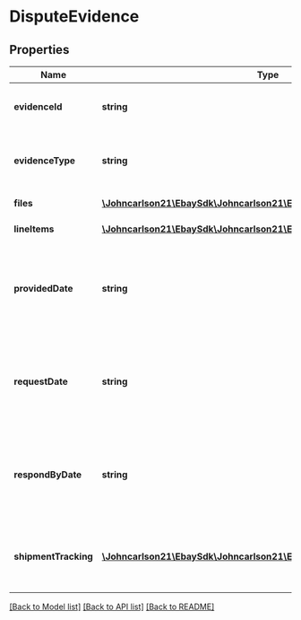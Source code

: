 # DisputeEvidence

## Properties
Name | Type | Description | Notes
------------ | ------------- | ------------- | -------------
**evidenceId** | **string** | Unique identifier of the evidential file set. Potentially, each evidential file set can have more than one file, that is why there is this file set identifier, and then an identifier for each file within this file set. | [optional] 
**evidenceType** | **string** | This enumeration value shows the type of evidential file provided. For implementation help, refer to &lt;a href&#x3D;&#x27;https://developer.ebay.com/api-docs/sell/fulfillment/types/api:EvidenceTypeEnum&#x27;&gt;eBay API documentation&lt;/a&gt; | [optional] 
**files** | [**\Johncarlson21\EbaySdk\Johncarlson21\EbaySdk\Model\FileInfo[]**](FileInfo.md) | This array shows the name, ID, file type, and upload date for each provided file. | [optional] 
**lineItems** | [**\Johncarlson21\EbaySdk\Johncarlson21\EbaySdk\Model\OrderLineItems[]**](OrderLineItems.md) | This array shows one or more order line items associated with the evidential document that has been provided. | [optional] 
**providedDate** | **string** | The timestamp in this field shows the date/time when the seller provided a requested evidential document to eBay. &lt;br&gt;&lt;br&gt;The timestamps returned here use the ISO-8601 24-hour date and time format, and the time zone used is Universal Coordinated Time (UTC), also known as Greenwich Mean Time (GMT), or Zulu. The ISO-8601 format looks like this: &lt;em&gt;yyyy-MM-ddThh:mm.ss.sssZ&lt;/em&gt;. An example would be &lt;code&gt;2019-08-04T19:09:02.768Z&lt;/code&gt;. | [optional] 
**requestDate** | **string** | The timestamp in this field shows the date/time when eBay requested the evidential document from the seller in response to a payment dispute. &lt;br&gt;&lt;br&gt;The timestamps returned here use the ISO-8601 24-hour date and time format, and the time zone used is Universal Coordinated Time (UTC), also known as Greenwich Mean Time (GMT), or Zulu. The ISO-8601 format looks like this: &lt;em&gt;yyyy-MM-ddThh:mm.ss.sssZ&lt;/em&gt;. An example would be &lt;code&gt;2019-08-04T19:09:02.768Z&lt;/code&gt;. | [optional] 
**respondByDate** | **string** | The timestamp in this field shows the date/time when the seller was expected to provide a requested evidential document to eBay.  &lt;br&gt;&lt;br&gt;The timestamps returned here use the ISO-8601 24-hour date and time format, and the time zone used is Universal Coordinated Time (UTC), also known as Greenwich Mean Time (GMT), or Zulu. The ISO-8601 format looks like this: &lt;em&gt;yyyy-MM-ddThh:mm.ss.sssZ&lt;/em&gt;. An example would be &lt;code&gt;2019-08-04T19:09:02.768Z&lt;/code&gt;. | [optional] 
**shipmentTracking** | [**\Johncarlson21\EbaySdk\Johncarlson21\EbaySdk\Model\TrackingInfo[]**](TrackingInfo.md) | This array shows the shipping carrier and shipment tracking number associated with each shipment package of the order. This array is returned under the &lt;strong&gt;evidence&lt;/strong&gt; container if the seller has provided shipment tracking information as evidence to support &lt;code&gt;PROOF_OF_DELIVERY&lt;/code&gt; for an INR-related payment dispute. | [optional] 

[[Back to Model list]](../../README.md#documentation-for-models) [[Back to API list]](../../README.md#documentation-for-api-endpoints) [[Back to README]](../../README.md)


